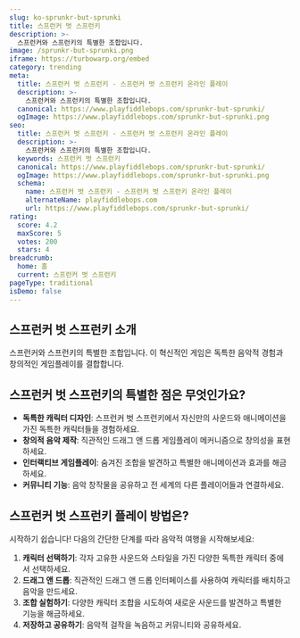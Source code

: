 ```yaml
---
slug: ko-sprunkr-but-sprunki
title: 스프런커 벗 스프런키
description: >-
  스프런커와 스프런키의 특별한 조합입니다.
image: /sprunkr-but-sprunki.png
iframe: https://turbowarp.org/embed
category: trending
meta:
  title: 스프런커 벗 스프런키 - 스프런커 벗 스프런키 온라인 플레이
  description: >-
    스프런커와 스프런키의 특별한 조합입니다.
  canonical: https://www.playfiddlebops.com/sprunkr-but-sprunki/
  ogImage: https://www.playfiddlebops.com/sprunkr-but-sprunki.png
seo:
  title: 스프런커 벗 스프런키 - 스프런커 벗 스프런키 온라인 플레이
  description: >-
    스프런커와 스프런키의 특별한 조합입니다.
  keywords: 스프런커 벗 스프런키
  canonical: https://www.playfiddlebops.com/sprunkr-but-sprunki/
  ogImage: https://www.playfiddlebops.com/sprunkr-but-sprunki.png
  schema:
    name: 스프런커 벗 스프런키 - 스프런커 벗 스프런키 온라인 플레이
    alternateName: playfiddlebops.com
    url: https://www.playfiddlebops.com/sprunkr-but-sprunki/
rating:
  score: 4.2
  maxScore: 5
  votes: 200
  stars: 4
breadcrumb:
  home: 홈
  current: 스프런커 벗 스프런키
pageType: traditional
isDemo: false
---
```


## 스프런커 벗 스프런키 소개

스프런커와 스프런키의 특별한 조합입니다. 이 혁신적인 게임은 독특한 음악적 경험과 창의적인 게임플레이를 결합합니다.

## 스프런커 벗 스프런키의 특별한 점은 무엇인가요?

- **독특한 캐릭터 디자인**: 스프런커 벗 스프런키에서 자신만의 사운드와 애니메이션을 가진 독특한 캐릭터들을 경험하세요.
- **창의적 음악 제작**: 직관적인 드래그 앤 드롭 게임플레이 메커니즘으로 창의성을 표현하세요.
- **인터랙티브 게임플레이**: 숨겨진 조합을 발견하고 특별한 애니메이션과 효과를 해금하세요.
- **커뮤니티 기능**: 음악 창작물을 공유하고 전 세계의 다른 플레이어들과 연결하세요.

## 스프런커 벗 스프런키 플레이 방법은?

시작하기 쉽습니다\! 다음의 간단한 단계를 따라 음악적 여행을 시작해보세요:

1. **캐릭터 선택하기**: 각자 고유한 사운드와 스타일을 가진 다양한 독특한 캐릭터 중에서 선택하세요.
1. **드래그 앤 드롭**: 직관적인 드래그 앤 드롭 인터페이스를 사용하여 캐릭터를 배치하고 음악을 만드세요.
1. **조합 실험하기**: 다양한 캐릭터 조합을 시도하여 새로운 사운드를 발견하고 특별한 기능을 해금하세요.
1. **저장하고 공유하기**: 음악적 걸작을 녹음하고 커뮤니티와 공유하세요.

